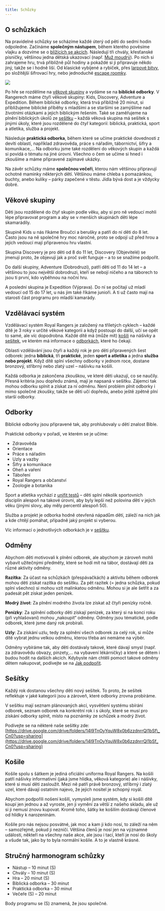 ```yaml
---
title: Schůzky
---
```

## O schůzkách

Na pravidelné schůzky se scházíme každé úterý od pěti do sedmi hodin odpoledne. Začínáme **společným nástupem**, během kterého pověsíme vlajku a dozvíme se o [blížících se akcích](https://prestice.royalrangers.cz/prespavackyy/). Následují tři chvály, křesťanské písničky, většinou jedna dětská ukazovací (např. [Muž moudrý](https://zpevnik.proscholy.cz/pisen/2180/muz-moudry)). Po nich si zahrajeme hru, trvá přibližně půl hodiny a pokaždé si ji připravuje někdo jiný, takže se i hodně liší. Od klasické vybíjené a rybiček, přes [larpové bitvy](https://cs.wikipedia.org/wiki/Larp), po složitější šifrovací hry, nebo jednoduché [escape roomky](https://cs.wikipedia.org/wiki/%C3%9Anikov%C3%A1_hra).

![](https://prestice.royalrangers.cz/wp-content/uploads/IMG_1416-1024x576.jpeg)

Po hře se rozdělíme na [věkové skupiny](#vekove_skupiny) a vydáme se na **biblické odborky**. V Rangerech máme čtyři věkové skupiny: Kids, Discovery, Adventure a Expedition. Během biblické odborky, která trvá přibližně 20 minut, si přibližujeme biblické příběhy s mladšími a se staršími se zamýšlíme nad životními otázkami a jejich biblickým řešením. Také se zaměřujeme na plnění biblických úkolů ze [sešítku](#sesitky) – každá věková skupina má sešítek s jinými úkoly, které jsou rozdělené do čtyř kategorií: biblická, praktická, sport a atletika, služba a projekt.

Následuje **praktická odborka**, během které se učíme praktické dovednosti z devíti oblastí, například zdravověda, práce s nářadím, tábornictví, šifry a komunikace,… Na odborku jsme také rozděleni do věkových skupin a každá si povídá o tématu na jiné úrovni. Všechno o čem se učíme si hned i zkoušíme a máme připravené zajímavé ukázky.

Na závěr schůzky máme **společnou večeři**, kterou nám většinou připravují ochotné maminky některých dětí. Většinou máme chleba s pomazánkou, buchty, anebo kulíky – párky zapečené v těstu. Jídla bývá dost a je vždycky dobré.

## Věkové skupiny

Děti jsou rozdělené do čtyř skupin podle věku, aby si pro ně vedoucí mohli lépe připravovat program a aby se v menších skupinách děti lépe skamarádily.

Skupině Kids u nás říkáme Broučci a berušky a patří do ní děti do 8 let. Často jsou na ně společné hry moc náročné, proto se odpojí už před hrou a jejich vedoucí mají připravenou hru vlastní.

Skupina Discovery je pro děti od 8 do 11 let, Discovery (Objevitelé) se jmenují proto, že objevují jak a proč svět funguje – a to se snažíme podpořit.

Do další skupiny, Adventure (Dobrodruzi), patří děti od 11 do 14 let – a většinou to jsou největší dobrodruzi, kteří se nebojí ničeho a na táborech to jsou ti první, kdo vyběhnou na noční hru.

A poslední skupina je Expedition (Výprava). Do ní se počítají už mladí vedoucí od 15 do 17 let, u nás jim také říkáme junioři. A ti už často mají na starosti část programu pro mladší kamarády.

## Vzdělávací systém

Vzdělávací systém Royal Rangers je založený na tříletých cyklech – každé dítě je 3 roky v určité věkové kategorii a když postoupí do další, učí se opět to samé, ale víc dopodrobna. Každé dítě má (může mít) [košili](#kosile) na nášivky a [sešítek](#sesitky), ve kterém má informace o [odborkách](#odborky), které ho čekají.

Oblasti vzdělávání jsou čtyři a každý rok je pro děti připravených šest odborek: jedna **biblická**, tři **praktické**, jeden **sport a atletika** a jedna **služba nebo projekt**. Když dítě splní všechny odborky v jednom roce, dostane bronzový, stříbrný nebo zlatý uzel – nášivku na košili.

Každá odborka je zakončena zkouškou, ve které děti ukazují, co se naučily. Přesná kritéria jsou dopředu známá, mají je napsaná v sešítku. Zájemci tak mohou odborku splnit a získat za ní odměnu. Není problém plnit odborky i mimo společné zkoušky, takže se děti učí dopředu, anebo ještě zpětně plní starší odborky.

## Odborky

Biblické odborky jsou připravené tak, aby prohlubovaly u dětí znalost Bible.

Praktické odborky v pořadí, ve kterém se je učíme:

-   Zdravověda
-   Orientace
-   Práce s nářadím
-   Uzly a vazby
-   Šifry a komunikace
-   Oheň a vaření
-   Táboření
-   Royal Rangers a občanství
-   Zoologie a botanika

Sport a atletika vychází z [unifit testů](https://drive.google.com/file/d/18jbB4oZaExjzVKa0e9RfXEZohDPwTI1u/view?usp=sharing) – děti splní několik sportovních disciplín alespoň na takové úrovni, aby byly lepší než polovina dětí v jejich věku (jinými slovy, aby měly percentil alespoň 50).

Služba a projekt je odborka hodně otevřená nápadům dětí, záleží na nich jak a kde chtějí pomáhat, případně jaký projekt si vyberou.

Víc informací o jednotlivých odborkách je v [sešítku](#sesitky).

## Odměny

Abychom děti motivovali k plnění odborek, ale abychom je zároveň mohli vybavit užitečnými předměty, které se hodí mít na tábor, dostávají děti za různé aktivity odměny.

**Razítka**: Za účast na schůzkách (přespávačkách) a aktivitu během odborek mohou děti získat razítka do sešítku. Za pět razítek (= jedna schůzka, pokud splní všechno) si mohou vzít malinkatou odměnu. Mohou si je ale šetřit a za padesát pět získat jeden penízek.

**Modrý život**: Za plnění modrého života lze získat až čtyři penízky ročně.

**Penízky**: Za splnění odborky děti získají penízek, za který si na konci roku (při vyhlašovaní) mohou „nakoupit“ odměny. Odměny jsou tématické, podle odborek, které jsme daný rok probírali.

**Uzly**: Za získání uzlu, tedy za splnění všech odborek za celý rok, si může dítě vybrat jednu velkou odměnu, kterou třeba ani nemáme na výběr.

Odměny vybíráme tak, aby děti dostávaly takové, které dávají smysl (např. za zdravovědu obvazy, pinzety,… na vybavení lékárničky) a které se dětem i budou hodit na dalších akcích. Kdybyste nám chtěli pomoct takové odměny dětem nakupovat, podívejte se na [Jak podpořit](https://prestice.royalrangers.cz/podporit/).

## Sešítky

Každý rok dostanou všechny děti nový sešítek. To proto, že sešítek reflektuje v jaké kategorii jsou a zároveň, které odborky zrovna probíráme.

V sešítku mají seznam plánovaných akcí, vysvětlení systému sbírání odborek, seznam odborek na konkrétní rok i s úkoly, které se musí pro získání odborky splnit, místo na poznámky ze schůzek a modrý život.

Podívejte se na některé naše sešítky zde: [https://drive.google.com/drive/folders/14I9TnOyYquW8x0b6zzdnrrQI1bSf\_Cn0?usp=sharing](https://drive.google.com/drive/folders/14I9TnOyYquW8x0b6zzdnrrQI1bSf_Cn0?usp=sharing)

## Košile

Košile spolu s šátkem je jediná oficiální uniforma Royal Rangers. Na košili patří nášivky informativní (jaká jsme hlídka, věková kategorie) ale i nášivky, které si musí děti zasloužit. Mezi ně patří právě bronzový, stříbrný i zlatý uzel, které dávají ostatním najevo, že jejich nositel je schopný royál.

Abychom podpořili nošení košilí, vymysleli jsme systém, kdy si košili dítě koupí jen jednou a až vyroste, jen ji vymění za větší z našeho skladu, ale už si ji nemusí znovu kupovat. Kromě toho, šátky ke košilím dostávají členové od hlídky k narozeninám.

Košile pro nás nejsou posvátné, jak moc a kam ji kdo nosí, to záleží na něm – samozřejmě, pokud ji nezničí. Většina členů je nosí jen na významné události, někteří na všechny naše akce, ale jsou i tací, kteří je nosí do školy a všude tak, jako by to byla normální košile. A to je vlastně krásné.

## Stručný harmonogram schůzky

-   Nástup – 10 minut (S)
-   Chvály – 10 minut (S)
-   Hra – 20 minut (S)
-   Biblická odborka – 30 minut
-   Praktická odborka – 30 minut
-   Večeře (S) – 20 minut

Body programu se (S) znamená, že jsou společné.
